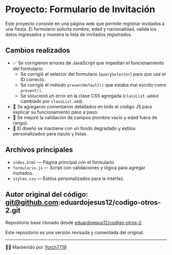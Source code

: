 # Proyecto: Formulario de Invitación

Este proyecto consiste en una página web que permite registrar invitados a una fiesta. El formulario solicita nombre, edad y nacionalidad, valida los datos ingresados y muestra la lista de invitados registrados.

## Cambios realizados

- ✅ Se corrigieron errores de JavaScript que impedían el funcionamiento del formulario:
  - Se corrigió el selector del formulario (`querySelector`) para que use el ID correcto.
  - Se corrigió el método `preventDefault()` que estaba mal escrito como `prevent()`.
  - Se solucionó un error en la clase CSS agregada (`classList.added` cambiado por `classList.add`).
- 🧹 Se agregaron comentarios detallados en todo el código JS para explicar su funcionamiento paso a paso.
- 🧪 Se mejoró la validación de campos (nombre vacío y edad fuera de rango).
- 🎨 El diseño se mantiene con un fondo degradado y estilos personalizados para inputs y listas.

## Archivos principales

- `index.html` — Página principal con el formulario.
- `formulario.js` — Script con validaciones y lógica para agregar invitados.
- `styles.css` — Estilos personalizados para la interfaz.

## Autor original del código: git@github.com:eduardojesus12/codigo-otros-2.git

Repositorio base clonado desde [eduardojesus12/codigo-otros-2](https://github.com/eduardojesus12/codigo-otros-2).

Este repositorio es una versión revisada y comentada del original.

---

👨‍💻 Mantenido por [Yorch7719](https://github.com/Yorch7719)
